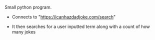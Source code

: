 Small python program.

- Connects to "https://icanhazdadjoke.com/search"

- It then searches for a user inputted term along with a count of how many jokes